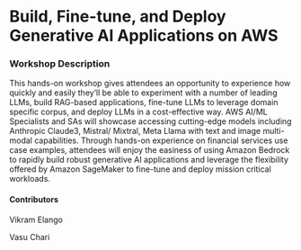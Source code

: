 # Build, Fine-tune, and Deploy Generative AI Applications on AWS


### Workshop Description

This hands-on workshop gives attendees an opportunity to experience how
quickly and easily they’ll be able to experiment with a number of leading LLMs, build RAG-based
applications, fine-tune LLMs to leverage domain specific corpus, and deploy LLMs in a cost-effective
way. AWS AI/ML Specialists and SAs will showcase accessing cutting-edge models including
Anthropic Claude3, Mistral/ Mixtral, Meta Llama with text and image multi-modal capabilities.
Through hands-on experience on financial services use case examples, attendees will enjoy the
easiness of using Amazon Bedrock to rapidly build robust generative AI applications and leverage the
flexibility offered by Amazon SageMaker to fine-tune and deploy mission critical workloads.

#### Contributors

Vikram Elango

Vasu Chari